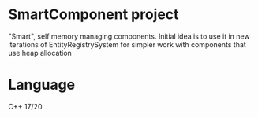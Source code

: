 ﻿# SmartComponent project
"Smart", self memory managing components.
Initial idea is to use it in new iterations of EntityRegistrySystem for simpler work with components that use heap allocation
# Language
C++ 17/20
